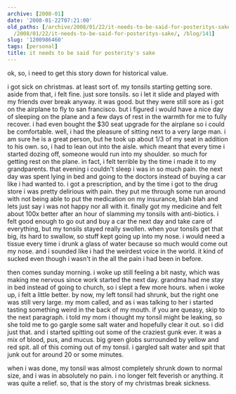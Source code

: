 ```yaml
---
archive: [2008-01]
date: '2008-01-22T07:21:00'
old_paths: [/archive/2008/01/22/it-needs-to-be-said-for-posteritys-sake.html, /wp/2008/01/22/it-needs-to-be-said-for-posteritys-sake/,
  /2008/01/22/it-needs-to-be-said-for-posteritys-sake/, /blog/141]
slug: '1200986460'
tags: [personal]
title: it needs to be said for posterity's sake
---
```


ok, so, i need to get this story down for historical value.

i got sick on christmas. at least sort of. my tonsils starting getting
sore. aside from that, i felt fine. just sore tonsils. so i let it slide
and played with my friends over break anyway. it was good. but they were
still sore as i got on the airplane to fly to san francisco. but i figured
i would have a nice day of sleeping on the plane and a few days of rest in
the warmth for me to fully recover. i had even bought the $30 seat upgrade
for the airplane so i could be comfortable. well, i had the pleasure of
sitting next to a very large man. i am sure he is a great person, but he
took up about 1/3 of my seat in addition to his own. so, i had to lean out
into the aisle. which meant that every time i started dozing off, someone
would run into my shoulder. so much for getting rest on the plane. in
fact, i felt terrible by the time i made it to my grandparents. that
evening i couldn't sleep i was in so much pain. the next day was spent
lying in bed and going to the doctors instead of buying a car like i had
wanted to. i got a prescription, and by the time i got to the drug store
i was pretty delirious with pain. they put me through some run around with
not being able to put the medication on my insurance, blah blah and lets
just say i was not happy nor all with it. finally got my medicine and felt
about 100x better after an hour of slamming my tonsils with anti-biotics.
i felt good enough to go out and buy a car the next day and take care of
everything, but my tonsils stayed really swollen. when your tonsils get
that big, its hard to swallow, so stuff kept going up into my nose.
i would need a tissue every time i drunk a glass of water because so much
would come out my nose. and i sounded like i had the weirdest voice in the
world. it kind of sucked even though i wasn't in the all the pain i had
been in before.

then comes sunday morning. i woke up still feeling a bit nasty, which was
making me nervous since work started the next day. grandma had me stay in
bed instead of going to church, so i slept a few more hours. when i woke
up, i felt a little better. by now, my left tonsil had shrunk, but the
right one was still very large. my mom called, and as i was talking to her
i started tasting something weird in the back of my mouth. if you are
queasy, skip to the next paragraph. i told my mom i thought my tonsil
might be leaking, so she told me to go gargle some salt water and
hopefully clear it out. so i did just that. and i started spitting out
some of the craziest gunk ever. it was a mix of blood, pus, and mucus. big
green globs surrounded by yellow and red spit. all of this coming out of
my tonsil. i gargled salt water and spit that junk out for around 20 or
some minutes.

when i was done, my tonsil was almost completely shrunk down to normal
size, and i was in absolutely no pain. i no longer felt feverish or
anything. it was quite a relief. so, that is the story of my christmas
break sickness.


